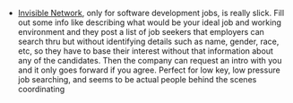 * [Invisible Network](https://www.invisiblenetwork.com/), only for software development jobs, is really slick. Fill out some info like describing what would be your ideal job and working environment and they post a list of job seekers that employers can search thru but without identifying details such as name, gender, race, etc, so they have to base their interest without that information about any of the candidates.  Then the company can request an intro with you and it only goes forward if you agree. Perfect for low key, low pressure job searching, and seems to be actual people behind the scenes coordinating